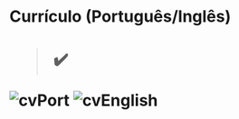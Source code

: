 <h1> Currículo (Português/Inglês) <h1> 

  > ✔️

![cvPort](https://user-images.githubusercontent.com/79876042/150842511-8502f2d0-6dd0-4794-aad6-4a401431e05f.png)
![cvEnglish](https://user-images.githubusercontent.com/79876042/150843058-687a1092-d928-46ed-9a3f-de64a122b3e0.png)
  

